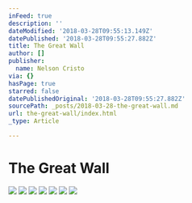 ```yaml
---
inFeed: true
description: ''
dateModified: '2018-03-28T09:55:13.149Z'
datePublished: '2018-03-28T09:55:27.882Z'
title: The Great Wall
author: []
publisher:
  name: Nelson Cristo
via: {}
hasPage: true
starred: false
datePublishedOriginal: '2018-03-28T09:55:27.882Z'
sourcePath: _posts/2018-03-28-the-great-wall.md
url: the-great-wall/index.html
_type: Article

---
```

# The Great Wall
![](https://the-grid-user-content.s3-us-west-2.amazonaws.com/3ced2d8f-c08d-4f11-8567-a77116e2b94c.jpg)
![](https://the-grid-user-content.s3-us-west-2.amazonaws.com/da62cc69-76a0-4625-8e66-677ba169f33b.jpg)
![](https://the-grid-user-content.s3-us-west-2.amazonaws.com/1de2d23c-1e80-4e4b-9006-06ad1b40c54e.jpg)
![](https://the-grid-user-content.s3-us-west-2.amazonaws.com/9ce8d24a-b3e2-4eba-85e6-57b18e8f50cd.jpg)
![](https://the-grid-user-content.s3-us-west-2.amazonaws.com/dd4e94cc-6077-44d4-af0b-ce5bba6a19e3.jpg)
![](https://the-grid-user-content.s3-us-west-2.amazonaws.com/d6e165fc-587f-4bc4-87c2-3fd36d03a29f.jpg)
![](https://the-grid-user-content.s3-us-west-2.amazonaws.com/1ebdb80c-3a97-443d-89ac-a226fa04f3ce.jpg)